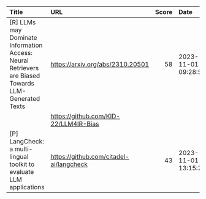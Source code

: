 | Title                                                                                              | URL                                     |   Score | Date                |
|:---------------------------------------------------------------------------------------------------|:----------------------------------------|--------:|:--------------------|
| [R] LLMs may Dominate Information Access: Neural Retrievers are Biased Towards LLM-Generated Texts | https://arxiv.org/abs/2310.20501        |      58 | 2023-11-01 09:28:56 |
|                                                                                                    | https://github.com/KID-22/LLM4IR-Bias   |         |                     |
| [P] LangCheck: a multi-lingual toolkit to evaluate LLM applications                                | https://github.com/citadel-ai/langcheck |      43 | 2023-11-01 13:15:23 |